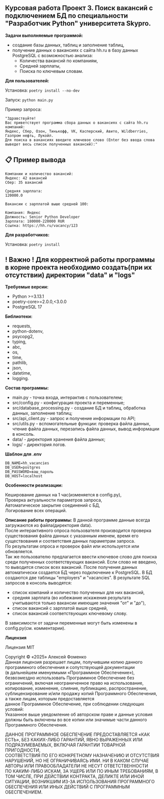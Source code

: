 
## Курсовая работа Проект 3. Поиск вакансий с подключением БД по специальности "Разработчик Python" университета Skypro.

**Задачи выполняемые программой:**  
- создание базы данных, таблиц и заполнение таблиц,  
- получение данных о вакансиях с сайта hh.ru в базу данных PostgreSQL с возможностью анализа:  
    - Количества вакансий по компаниям,  
    - Средней зарплаты,  
    - Поиска по ключевым словам.

**Для пользователей:**  

Установка: `poetry install --no-dev`  

Запуск: `python main.py`  

Пример запроса:  
```
"Здравствуйте!  
Вас приветствует программа сбора данных о вакансиях с сайта hh.ru компаний:  
Яндекс, Сбер, Озон, Тинькофф, VK, Касперский, Авито, Wildberries, Газпром нефть, Лукойл.  
Для поиска в вакансиях введите ключевое слово (Enter без ввода слова выведет весь список полученных вакансий):"
```
## 📋 Пример вывода  
```
Компании и количество вакансий:  
Яндекс: 42 вакансий  
Сбер: 35 вакансий  

Средняя зарплата:  
120000.0  

Вакансии с зарплатой выше средней 100:  

Компания: Яндекс  
Должность: Senior Python Developer  
Зарплата: 180000-220000 RUR  
Ссылка: https://hh.ru/vacancy/123  
```
**Для разработчиков:**  

Установка: `poetry install`  
## ! Важно ! Для корректной работы программы в корне проекта необходимо создать(при их отсутствии) директории "data" и "logs"  

**Требуемые версии:**  
- Python >=3.13.1
- poetry-core>=2.0.0,<3.0.0
- PostgreSQL 17

**Библиотеки:**
   - requests,
   - python-dotenv,
   - psycopg2,
   - typing,
   - abc,
   - os,
   - time,
   - pathlib,
   - json,
   - datetime,
   - logging.
  
**Состав программы:**  
- main.py - точка входа, интерактив с пользователем;  
- src/config.py - конфигурация проекта и переменные;  
- src/database_processing.py - создание БД и таблиц, обработка данных, заполнение таблиц;  
- src/api_client.py - запрос и получение информации по API;  
- src/utils.py - вспомогательные функции: проверка файла данных, чтение файла данных, перезапись файла данных, вывод информации в консоль.  
- data/ - директория хранения файла данных;  
- logs/ - директория логов.  

**Шаблон для .env**  
```
DB_NAME=hh_vacancies  
DB_USER=postgres  
DB_PASSWORD=ваш_пароль  
DB_HOST=localhost  
```
**Особенности реализации:**  

Кеширование данных на 1 час(изменяется в config.py),  
Проверка актуальности параметров запроса,  
Автоматическое закрытие соединений с БД,  
Логирование всех операций.

**Описание работы программы:**
В данной программе данные всегда загружаются из файла(директория data).  
После интерактивного опроса пользователя производится проверка существования файла данных с указанным именем, время его существования и соответствия данных параметрам запроса.  
По результатам опроса и проверок файл или используется или обновляется.  
Так же пользователю предлагается ввести ключевое слово для поиска среди полученных соответствующих вакансий. Если слово не введено, то выводится список всех вакансий.
После получения данных автоматически создается БД через подключение к PostgreSQL. В БД создаются две таблицы "employers" и "vacancies".
В результате SQL запросов в консоль выводятся: 
- список компаний и количество полученных для них вакансий,
- средняя зарплата (во избежание искажения результата учитываются только вакансии имеющие значения "от" и "до"),
- список вакансий с зарплатой выше средней,
- список вакансий соответствующих ключевому слову.  

В зависимости от задачи переменные могут быть изменены в config.py(см. комментарии).

**Лицензия**  

Лицензия MIT  

Copyright © «2025» Алексей Фоменко  
Данная лицензия разрешает лицам, получившим копию данного программного обеспечения и сопутствующей документации  
(в дальнейшем именуемыми «Программное Обеспечение»), безвозмездно использовать Программное Обеспечение без ограничений,
включая неограниченное право на использование,  
копирование, изменение, слияние, публикацию, распространение, сублицензирование и/или продажу копий Программного
Обеспечения, а также лицам, которым предоставляется  
данное Программное Обеспечение, при соблюдении следующих условий:  
Указанное выше уведомление об авторском праве и данные условия должны быть включены во все копии или значимые части
данного Программного Обеспечения.

ДАННОЕ ПРОГРАММНОЕ ОБЕСПЕЧЕНИЕ ПРЕДОСТАВЛЯЕТСЯ «КАК ЕСТЬ», БЕЗ КАКИХ-ЛИБО ГАРАНТИЙ, ЯВНО ВЫРАЖЕННЫХ ИЛИ ПОДРАЗУМЕВАЕМЫХ,
ВКЛЮЧАЯ ГАРАНТИИ ТОВАРНОЙ ПРИГОДНОСТИ,  
СООТВЕТСТВИЯ ПО ЕГО КОНКРЕТНОМУ НАЗНАЧЕНИЮ И ОТСУТСТВИЯ НАРУШЕНИЙ, НО НЕ ОГРАНИЧИВАЯСЬ ИМИ. НИ В КАКОМ СЛУЧАЕ АВТОРЫ ИЛИ
ПРАВООБЛАДАТЕЛИ НЕ НЕСУТ ОТВЕТСТВЕННОСТИ  
ПО КАКИМ-ЛИБО ИСКАМ, ЗА УЩЕРБ ИЛИ ПО ИНЫМ ТРЕБОВАНИЯМ, В ТОМ ЧИСЛЕ, ПРИ ДЕЙСТВИИ КОНТРАКТА, ДЕЛИКТЕ ИЛИ ИНОЙ СИТУАЦИИ,
ВОЗНИКШИМ ИЗ-ЗА ИСПОЛЬЗОВАНИЯ ПРОГРАММНОГО  
ОБЕСПЕЧЕНИЯ ИЛИ ИНЫХ ДЕЙСТВИЙ С ПРОГРАММНЫМ ОБЕСПЕЧЕНИЕМ.